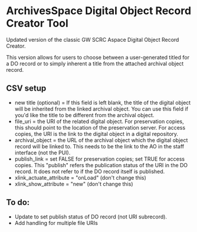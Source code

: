 # ArchivesSpace Digital Object Record Creator Tool
Updated version of the classic GW SCRC Aspace Digital Object Record Creator.

This version allows for users to choose between a user-generated titled for a DO record or to simply inherent a title from the attached archival object record. 
    
## CSV setup
+ new title (optional) = If this field is left blank, the title of the digital object will be inherited from the linked archival object. You can use this field if you'd like the title to be different from the archival object. 
+ file_uri = the URI of the related digital object. For preservation copies, this should point to the location of the preservation server. For access copies, the URI is the link to the digital object in a digital repository.
+ archival_object = the URL of the archival object which the digital object record will be linked to. This needs to be the link to the AO in the staff interface (not the PUI).
+ publish_link = set FALSE for preservation copies; set TRUE for access copies. This "publish" refers the publication status of the URI in the DO record. It does not refer to if the DO record itself is published.
+ xlink_actuate_attribute = "onLoad" (don't change this)
+ xlink_show_attribute = "new" (don't change this)

## To do:
+ Update to set publish status of DO record (not URI subrecord).
+ Add handling for multiple file URIs


